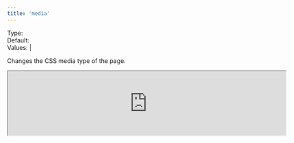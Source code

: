 ```yaml
---
title: 'media'
---
```


Type: <Type children='<string>'/><br/>
Default: <Type children="'print'"/><br/>
Values: <TypeContainer><Type children="'screen'"/> | <Type children="'print'"/></TypeContainer>

Changes the CSS media type of the page.

<Iframe
  width="650px"
  height={["216px", "324px", "432px", "432px"]}
  src="https://api.microlink.io/?url=https://blog.alexmaccaw.com/advice-to-my-younger-self&pdf&embed=pdf.url&media=screen"
/>

<MultiCodeEditor languages={{
  HTML: `<iframe width="650px" src="https://api.microlink.io/?url=https://blog.alexmaccaw.com/advice-to-my-younger-self&pdf&embed=pdf.url&media=screen"></iframe>`,
  Shell: `microlink-api https://blog.alexmaccaw.com/advice-to-my-younger-self&pdf&media=screen`,
  'Node.js': `const mql = require('@microlink/mql')

module.exports = async () => {
  const { status, data, response } = await mql(
    'http://www.antirez.com/news/128', { 
      pdf: true,
      media: 'screen'
  })
  console.log(status, data)
}
  `
  }} 
/>
